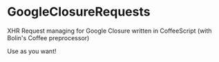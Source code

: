 GoogleClosureRequests
=====================

XHR Request managing for Google Closure written in CoffeeScript (with Bolin's Coffee preprocessor)

Use as you want!